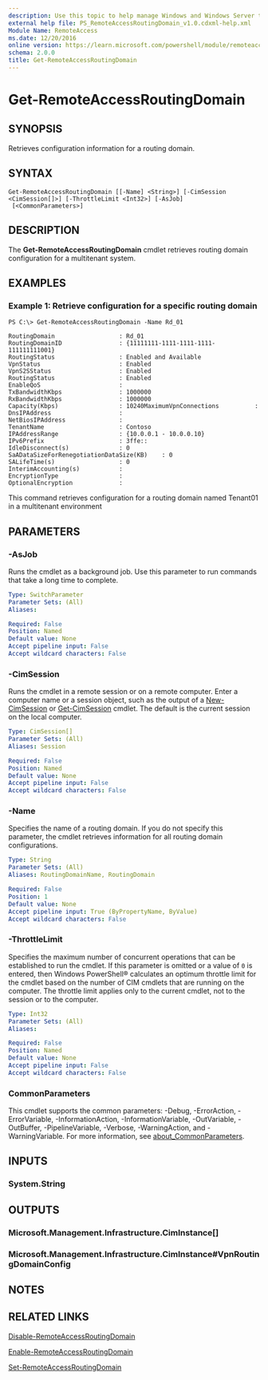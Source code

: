 ```yaml
---
description: Use this topic to help manage Windows and Windows Server technologies with Windows PowerShell.
external help file: PS_RemoteAccessRoutingDomain_v1.0.cdxml-help.xml
Module Name: RemoteAccess
ms.date: 12/20/2016
online version: https://learn.microsoft.com/powershell/module/remoteaccess/get-remoteaccessroutingdomain?view=windowsserver2022-ps&wt.mc_id=ps-gethelp
schema: 2.0.0
title: Get-RemoteAccessRoutingDomain
---
```


# Get-RemoteAccessRoutingDomain

## SYNOPSIS
Retrieves configuration information for a routing domain.

## SYNTAX

```
Get-RemoteAccessRoutingDomain [[-Name] <String>] [-CimSession <CimSession[]>] [-ThrottleLimit <Int32>] [-AsJob]
 [<CommonParameters>]
```

## DESCRIPTION
The **Get-RemoteAccessRoutingDomain** cmdlet retrieves routing domain configuration for a multitenant system.

## EXAMPLES

### Example 1: Retrieve configuration for a specific routing domain
```
PS C:\> Get-RemoteAccessRoutingDomain -Name Rd_01

RoutingDomain                  : Rd_01
RoutingDomainID                : {11111111-1111-1111-1111-111111111001}
RoutingStatus                  : Enabled and Available
VpnStatus                      : Enabled   
VpnS2SStatus                   : Enabled
RoutingStatus                  : Enabled
EnableQoS                      : 
TxBandwidthKbps                : 1000000
RxBandwidthKbps                : 1000000
Capacity(Kbps)                 : 10240MaximumVpnConnections          : 
DnsIPAddress                   : 
NetBiosIPAddress               : 
TenantName                     : Contoso
IPAddressRange                 : {10.0.0.1 - 10.0.0.10}
IPv6Prefix                     : 3ffe:: 
IdleDisconnect(s)              : 0
SaADataSizeForRenegotiationDataSize(KB)    : 0
SALifeTime(s)                  : 0
InterimAccounting(s)           : 
EncryptionType                 : 
OptionalEncryption             :
```

This command retrieves configuration for a routing domain named Tenant01 in a multitenant environment

## PARAMETERS

### -AsJob
Runs the cmdlet as a background job. Use this parameter to run commands that take a long time to complete.

```yaml
Type: SwitchParameter
Parameter Sets: (All)
Aliases: 

Required: False
Position: Named
Default value: None
Accept pipeline input: False
Accept wildcard characters: False
```

### -CimSession
Runs the cmdlet in a remote session or on a remote computer.
Enter a computer name or a session object, such as the output of a [New-CimSession](https://go.microsoft.com/fwlink/p/?LinkId=227967) or [Get-CimSession](https://go.microsoft.com/fwlink/p/?LinkId=227966) cmdlet.
The default is the current session on the local computer.

```yaml
Type: CimSession[]
Parameter Sets: (All)
Aliases: Session

Required: False
Position: Named
Default value: None
Accept pipeline input: False
Accept wildcard characters: False
```

### -Name
Specifies the name of a routing domain.
If you do not specify this parameter, the cmdlet retrieves information for all routing domain configurations.

```yaml
Type: String
Parameter Sets: (All)
Aliases: RoutingDomainName, RoutingDomain

Required: False
Position: 1
Default value: None
Accept pipeline input: True (ByPropertyName, ByValue)
Accept wildcard characters: False
```

### -ThrottleLimit
Specifies the maximum number of concurrent operations that can be established to run the cmdlet.
If this parameter is omitted or a value of `0` is entered, then Windows PowerShell® calculates an optimum throttle limit for the cmdlet based on the number of CIM cmdlets that are running on the computer.
The throttle limit applies only to the current cmdlet, not to the session or to the computer.

```yaml
Type: Int32
Parameter Sets: (All)
Aliases: 

Required: False
Position: Named
Default value: None
Accept pipeline input: False
Accept wildcard characters: False
```

### CommonParameters
This cmdlet supports the common parameters: -Debug, -ErrorAction, -ErrorVariable, -InformationAction, -InformationVariable, -OutVariable, -OutBuffer, -PipelineVariable, -Verbose, -WarningAction, and -WarningVariable. For more information, see [about_CommonParameters](https://go.microsoft.com/fwlink/?LinkID=113216).

## INPUTS

### System.String

## OUTPUTS

### Microsoft.Management.Infrastructure.CimInstance[]

### Microsoft.Management.Infrastructure.CimInstance#VpnRoutingDomainConfig

## NOTES

## RELATED LINKS

[Disable-RemoteAccessRoutingDomain](./Disable-RemoteAccessRoutingDomain.md)

[Enable-RemoteAccessRoutingDomain](./Enable-RemoteAccessRoutingDomain.md)

[Set-RemoteAccessRoutingDomain](./Set-RemoteAccessRoutingDomain.md)

